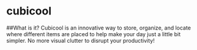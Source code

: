 # cubicool
##What is it?
Cubicool is an innovative way to store, organize, and locate where different items are placed to help make your day just a little bit simpler. No more visual clutter to disrupt your productivity!
